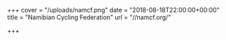 +++
cover = "/uploads/namcf.png"
date = "2018-08-18T22:00:00+00:00"
title = "Namibian Cycling Federation"
url = "//namcf.org/"

+++
